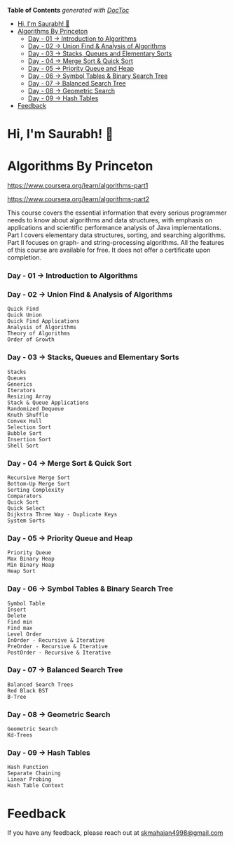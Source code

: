 <!-- START doctoc generated TOC please keep comment here to allow auto update -->
<!-- DON'T EDIT THIS SECTION, INSTEAD RE-RUN doctoc TO UPDATE -->
**Table of Contents**  *generated with [DocToc](https://github.com/thlorenz/doctoc)*

- [Hi, I'm Saurabh! 👋](#hi-im-saurabh-)
- [Algorithms By Princeton](#algorithms-by-princeton)
    - [Day - 01 -> Introduction to Algorithms](#day---01---introduction-to-algorithms)
    - [Day - 02 -> Union Find & Analysis of Algorithms](#day---02---union-find--analysis-of-algorithms)
    - [Day - 03 -> Stacks, Queues and Elementary Sorts](#day---03---stacks-queues-and-elementary-sorts)
    - [Day - 04 -> Merge Sort & Quick Sort](#day---04---merge-sort--quick-sort)
    - [Day - 05 -> Priority Queue and Heap](#day---05---priority-queue-and-heap)
    - [Day - 06 -> Symbol Tables & Binary Search Tree](#day---06---symbol-tables--binary-search-tree)
    - [Day - 07 -> Balanced Search Tree](#day---07---balanced-search-tree)
    - [Day - 08 -> Geometric Search](#day---08---geometric-search)
    - [Day - 09 -> Hash Tables](#day---09---hash-tables)
- [Feedback](#feedback)

<!-- END doctoc generated TOC please keep comment here to allow auto update -->


# Hi, I'm Saurabh! 👋


# Algorithms By Princeton

https://www.coursera.org/learn/algorithms-part1

https://www.coursera.org/learn/algorithms-part2

This course covers the essential information that every serious programmer needs to know about algorithms and data structures, with emphasis on applications and scientific performance analysis of Java implementations. Part I covers elementary data structures, sorting, and searching algorithms. Part II focuses on graph- and string-processing algorithms.
All the features of this course are available for free.  It does not offer a certificate upon completion.

### Day - 01 -> Introduction to Algorithms

### Day - 02 -> Union Find & Analysis of Algorithms
	Quick Find
	Quick Union
	Quick Find Applications
	Analysis of Algorithms
	Theory of Algorithms
	Order of Growth

### Day - 03 -> Stacks, Queues and Elementary Sorts 
	Stacks
    Queues
    Generics
    Iterators
    Resizing Array
    Stack & Queue Applications
    Randomized Dequeue
    Knuth Shuffle
    Convex Hull
    Selection Sort
    Bubble Sort
    Insertion Sort
    Shell Sort

### Day - 04 -> Merge Sort & Quick Sort
    Recursive Merge Sort
    Bottom-Up Merge Sort
    Sorting Complexity
    Comparators
    Quick Sort
    Quick Select
    Dijkstra Three Way - Duplicate Keys
    System Sorts

### Day - 05 -> Priority Queue and Heap
    Priority Queue
    Max Binary Heap
    Min Binary Heap
    Heap Sort

### Day - 06 -> Symbol Tables & Binary Search Tree
    Symbol Table
    Insert
    Delete
    Find min
    Find max
    Level Order
    InOrder - Recursive & Iterative
    PreOrder - Recursive & Iterative
    PostOrder - Recursive & Iterative

### Day - 07 -> Balanced Search Tree
    Balanced Search Trees
    Red Black BST
    B-Tree

### Day - 08 -> Geometric Search
    Geometric Search
    Kd-Trees

### Day - 09 -> Hash Tables
    Hash Function
    Separate Chaining
    Linear Probing
    Hash Table Context

# Feedback

If you have any feedback, please reach out at skmahajan4998@gmail.com

